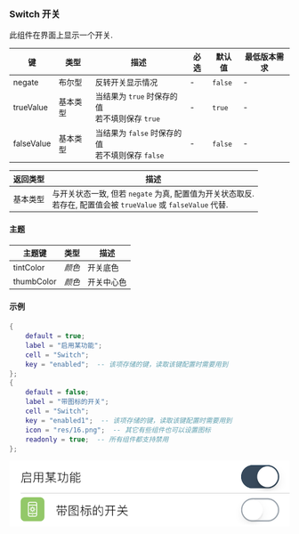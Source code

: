 ### Switch 开关

此组件在界面上显示一个开关. 

|键|类型|描述|必选|默认值|最低版本需求|
|---|---|---|---|---|---|
|negate|布尔型|反转开关显示情况|\-|`false`|\-|
|trueValue|基本类型|当结果为 `true` 时保存的值<br />若不填则保存 `true`|\-|`true`|\-|
|falseValue|基本类型|当结果为 `false` 时保存的值<br />若不填则保存 `false`|\-|`false`|\-|

|返回类型|描述|
|---|---|
|基本类型|与开关状态一致, 但若 `negate` 为真, 配置值为开关状态取反.<br />若存在, 配置值会被 `trueValue` 或 `falseValue` 代替.|


#### 主题

|主题键|类型|描述|
|---|---|---|
|tintColor|*颜色*|开关底色|
|thumbColor|*颜色*|开关中心色|


#### 示例

``` lua
{
    default = true;
    label = "启用某功能";
    cell = "Switch";
    key = "enabled";  -- 该项存储的键，读取该键配置时需要用到
};
{
    default = false;
    label = "带图标的开关";
    cell = "Switch";
    key = "enabled1";  -- 该项存储的键，读取该键配置时需要用到
    icon = "res/16.png";  -- 其它有些组件也可以设置图标
    readonly = true;  -- 所有组件都支持禁用
};
```

![XUI-Switch.png](XUIScreenshots/XUI-Switch.png)

